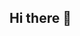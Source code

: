## Hi there 👋

<!--
**SemTex-H/SemTex-H** is a ✨ _special_ ✨ repository because its `README.md` (this file) appears on your GitHub profile.

Here are some ideas to get you started:

- 🔭 I’m currently working on ...
- 🌱 I’m currently learning **ROS2**
- 👯 I’m looking to collaborate on **Mobile Robot Projects**s
- 📫 How to reach me: ...
- ⚡ Fun fact: **Farhanitrate Prerajulisation**
-->
